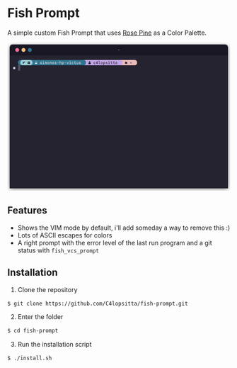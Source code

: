 # Fish Prompt
A simple custom Fish Prompt that uses [Rose Pine](https://rosepinetheme.com/) as a Color Palette.

![A screenshot of a Kitty terminal, with this prompt](https://github.com/c4lopsitta/fish-prompt/blob/main/screenshots/terminal.png?raw=true)

## Features
- Shows the VIM mode by default, i'll add someday a way to remove this :)
- Lots of ASCII escapes for colors
- A right prompt with the error level of the last run program and a git status with `fish_vcs_prompt`

## Installation
1. Clone the repository
```sh
$ git clone https://github.com/C4lopsitta/fish-prompt.git
```
2. Enter the folder
```sh
$ cd fish-prompt
```
3. Run the installation script
```sh
$ ./install.sh
```

